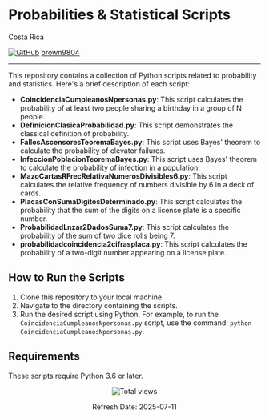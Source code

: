 # Probabilities & Statistical Scripts 

Costa Rica

[![GitHub](https://img.shields.io/badge/--181717?logo=github&logoColor=ffffff)](https://github.com/)
[brown9804](https://github.com/brown9804)

----------

This repository contains a collection of Python scripts related to probability and statistics. Here's a brief description of each script:

- **CoincidenciaCumpleanosNpersonas.py**: This script calculates the probability of at least two people sharing a birthday in a group of N people.
- **DefinicionClasicaProbabilidad.py**: This script demonstrates the classical definition of probability.
- **FallosAscensoresTeoremaBayes.py**: This script uses Bayes' theorem to calculate the probability of elevator failures.
- **InfeccionPoblacionTeoremaBayes.py**: This script uses Bayes' theorem to calculate the probability of infection in a population.
- **MazoCartasRFrecRelativaNumerosDivisibles6.py**: This script calculates the relative frequency of numbers divisible by 6 in a deck of cards.
- **PlacasConSumaDigitosDeterminado.py**: This script calculates the probability that the sum of the digits on a license plate is a specific number.
- **ProbabilidadLnzar2DadosSuma7.py**: This script calculates the probability of the sum of two dice rolls being 7.
- **probabilidadcoincidencia2cifrasplaca.py**: This script calculates the probability of a two-digit number appearing on a license plate.

## How to Run the Scripts

1. Clone this repository to your local machine.
2. Navigate to the directory containing the scripts.
3. Run the desired script using Python. For example, to run the `CoincidenciaCumpleanosNpersonas.py` script, use the command: `python CoincidenciaCumpleanosNpersonas.py`.

## Requirements

These scripts require Python 3.6 or later.

<!-- START BADGE -->
<div align="center">
  <img src="https://img.shields.io/badge/Total%20views-1022-limegreen" alt="Total views">
  <p>Refresh Date: 2025-07-11</p>
</div>
<!-- END BADGE -->